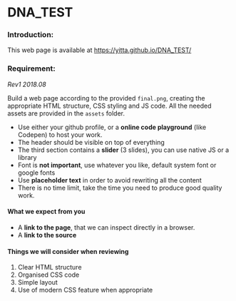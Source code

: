 # DNA_TEST

### Introduction:
This web page is available at https://yitta.github.io/DNA_TEST/

### Requirement:
*Rev1 2018.08*

Build a web page according to the provided `final.png`, creating the appropriate HTML structure, CSS styling and JS code. All the needed assets are provided in the `assets` folder.

* Use either your github profile, or a **online code playground** (like Codepen) to host your work.
* The header should be visible on top of everything
* The third section contains a **slider** (3 slides), you can use native JS or a library
* Font is **not important**, use whatever you like, default system font or google fonts
* Use **placeholder text** in order to avoid rewriting all the content
* There is no time limit, take the time you need to produce good quality work.

#### What we expect from you

* A **link to the page**, that we can inspect directly in a browser.
* A **link to the source**

#### Things we will consider when reviewing

1. Clear HTML structure
2. Organised CSS code
3. Simple layout
4. Use of modern CSS feature when appropriate